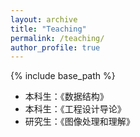 ```yaml
---
layout: archive
title: "Teaching"
permalink: /teaching/
author_profile: true
---
```


{% include base_path %}

* 本科生：《数据结构》
* 本科生：《工程设计导论》
* 研究生：《图像处理和理解》

